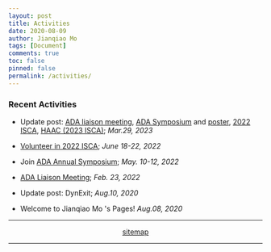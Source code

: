 ```yaml
---
layout: post
title: Activities
date: 2020-08-09
author: Jianqiao Mo
tags: [Document]
comments: true
toc: false
pinned: false
permalink: /activities/
---
```



### Recent Activities
- Update post: [ADA liaison meeting](http://jqmo.top/activities/Act_ADA_liaison_meeting_2022/), 
[ADA Symposium](http://jqmo.top/activities/Act_ADA_symposium_2022/) 
and [poster](http://jqmo.top/HAAC_ADA_2022_annyal_symposium/),
[2022 ISCA](http://jqmo.top/activities/Act_ISCA_2022_volunteer/), 
[HAAC (2023 ISCA)](http://jqmo.top/HAAC_intro/); _Mar.29, 2023_

- [Volunteer in 2022 ISCA](https://jqmo.top/activities/Act_ISCA_2022_volunteer/); _June 18-22, 2022_

- Join [ADA Annual Symposium](https://jqmo.top/activities/Act_ADA_symposium_2022/); _May. 10-12, 2022_

- [ADA Liaison Meeting](https://jqmo.top/activities/Act_ADA_liaison_meeting_2022/); _Feb. 23, 2022_

- Update post: DynExit; _Aug.10, 2020_

- Welcome to Jianqiao Mo 's Pages! _Aug.08, 2020_


***

<div style="text-align: center;">
<a href="https://jqmo.top/sitemap.xml">sitemap</a>
</div>

***

[//]: # (- Update status: Happy to Brooklyn!!; _Feb 2021_)
[//]: # (- Update status: Travel to Phnom Penh for US visa application; _Sep.23, 2020_)
[//]: <> (- Update post: MATLAB halftone & dither, MATLAB MSE; _Aug.10, 2020_)
[//]: <> (- Update post: TOEFL Crawler; _Aug.10, 2020_)
